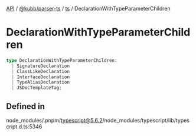 [API](../../../../../packages.md) / [@kubb/parser-ts](../../../index.md) / [ts](../index.md) / DeclarationWithTypeParameterChildren

# DeclarationWithTypeParameterChildren

```ts
type DeclarationWithTypeParameterChildren: 
  | SignatureDeclaration
  | ClassLikeDeclaration
  | InterfaceDeclaration
  | TypeAliasDeclaration
  | JSDocTemplateTag;
```

## Defined in

node\_modules/.pnpm/typescript@5.6.2/node\_modules/typescript/lib/typescript.d.ts:5346
